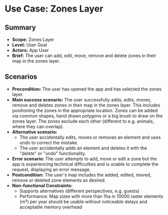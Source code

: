 # Use Case: Zones Layer

## Summary

- **Scope:** Zones Layer
- **Level:** User Goal
- **Actors:** App User
- **Brief:** The user can add, edit, move, remove and delete zones in their map in the zones layer.

## Scenarios

- **Precondition:**
  The user has opened the app and has selected the zones layer.
- **Main success scenario:**
  The user successfully adds, edits, moves, remove and deletes zones in their map in the zones layer.
  This includes positioning the zones in the appropriate location.
  Zones can be added via common shapes, hand drawn polygons or a big brush to draw on the zones layer.
  The zones exclude each other (different to e.g. animals, where they can overlap).
- **Alternative scenario:**
  - The user accidentally edits, moves or removes an element and uses undo to correct the mistake.
  - The user accidentally adds an element and deletes it with the "delete" or "undo" functionality.
- **Error scenario:**
  The user attempts to add, move or edit a zone but the app is experiencing technical difficulties and is unable to complete the request, displaying an error message.
- **Postcondition:**
  The user's map includes the added, edited, moved, remove or deleted zone elements as desired.
- **Non-functional Constraints:**
  - Supports alternatives (different perspectives, e.g. guests)
  - Performance: Map sizes with more than 1ha in 10000 raster elements (m²) per year should be usable without noticeable delays and acceptable memory overhead
